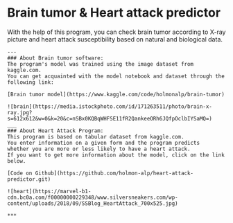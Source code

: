 # Brain tumor & Heart attack predictor

With the help of this program, you can check brain tumor according to X-ray picture 
    and heart attack susceptibility based on natural and biological data.

    ---
    ### About Brain tumor software:
    The program's model was trained using the image dataset from kaggle.com.
    You can get acquainted with the model notebook and dataset through the following link:
    
    [Brain tumor model](https://www.kaggle.com/code/holmonalp/brain-tumor)

    ![brain](https://media.istockphoto.com/id/171263511/photo/brain-x-ray.jpg?s=612x612&w=0&k=20&c=nSBx0KQBqWHFSE11fR2QankeeORh6JQfpOclbIYSaMQ=)
    ___
    ### About Heart Attack Program:
    This program is based on tabular dataset from kaggle.com. 
    You enter information on a given form and the program predicts 
    whether you are more or less likely to have a heart attack.
    If you want to get more information about the model, click on the link below.

    [Code on Github](https://github.com/holmon-alp/heart-attack-predictor.git)

    ![heart](https://marvel-b1-cdn.bc0a.com/f00000000229348/www.silversneakers.com/wp-content/uploads/2018/09/SSBlog_HeartAttack_700x525.jpg)

    ***